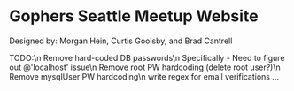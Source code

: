 # Gophers Seattle Meetup Website

Designed by: Morgan Hein, Curtis Goolsby, and Brad Cantrell 


TODO:\n
Remove hard-coded DB passwords\n
  Specifically - Need to figure out @'localhost' issue\n
  Remove root PW hardcoding (delete root user?)\n
  Remove mysqlUser PW hardcoding\n
write regex for email verifications
...
